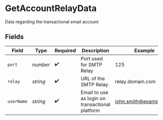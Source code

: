 # GetAccountRelayData

Data regarding the transactional email account


## Fields

| Field                                           | Type                                            | Required                                        | Description                                     | Example                                         |
| ----------------------------------------------- | ----------------------------------------------- | ----------------------------------------------- | ----------------------------------------------- | ----------------------------------------------- |
| `port`                                          | *number*                                        | :heavy_check_mark:                              | Port used for SMTP Relay                        | 125                                             |
| `relay`                                         | *string*                                        | :heavy_check_mark:                              | URL of the SMTP Relay                           | relay.domain.com                                |
| `userName`                                      | *string*                                        | :heavy_check_mark:                              | Email to use as login on transactional platform | john.smith@example.com                          |
